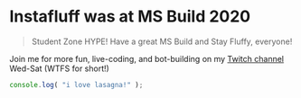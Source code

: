 # Instafluff was at MS Build 2020

> Student Zone HYPE! Have a great MS Build and Stay Fluffy, everyone!

Join me for more fun, live-coding, and bot-building on my [Twitch channel](https://twitch.tv/instafluff) Wed-Sat (WTFS for short!)

```js
console.log( "i love lasagna!" );
```
